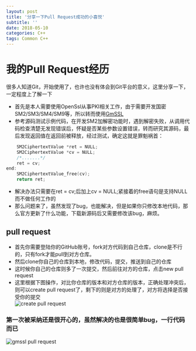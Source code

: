 ```yaml
---
layout: post
title: '分享一下Pull Request成功的小喜悦'
subtitle: ''
date: 2018-05-10
categories: C++
tags: Common C++
---
```


# 我的Pull Request经历
很多人知道Git，开始使用了，也许也没有体会到Git平台的意义，这里分享一下，一定程度上了解一下  
* 首先是本人需要使用OpenSsl从事PKI相关工作，由于需要开发国密SM2/SM3/SM4/SM9等，所以转而使用[GmSSL](http://gmssl.org/)
* 参考源码测试示例代码，在开发SM2加解密功能时，遇到解密失败，从调用代码检查清楚无发现错误后，怀疑是否某些参数设置错误，转而研究其源码，最后发现返回值在返回前被释放，经过测试，确定这就是罪魁祸首：
```cpp
    SM2CiphertextValue *ret = NULL;
    SM2CiphertextValue *cv = NULL;
    /*.......*/
    ret = cv;
end:
    SM2CiphertextValue_free(cv);
    return ret;
```
* 解决办法只需要在ret = cv;后加上cv = NULL;紧接着的free语句是支持NULL而不做任何工作的
* 那么问题来了，虽然发现了bug，也能解决，但是如果你只修改本地代码，那么官方更新了什么功能，下载新源码后又需要修改该bug，麻烦。
## pull request
* 首先你需要登陆你的GitHub账号，fork对方代码到自己仓库，clone是不行的，只有fork才能pull到对方仓库。
* 然后clone你自己的仓库到本地，修改代码，提交，推送到自己的仓库
* 这时候你自己的仓库则多了一次提交，然后前往对方的仓库，点击new pull request
* 这里根据下图操作，对比你仓库的版本和对方仓库的版本，正确处理冲突后，则可以create pull request了，剩下的则是对方的处理了，对方将选择是否接受你的提交  
![create pull request]()  
### 第一次被采纳还是很开心的，虽然解决的也是很简单bug，一行代码而已
![gmssl pull request]()
